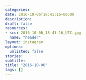 ```yaml
---
categories:
date: 2016-10-06T18:41:16+00:00
description:
draft: false
resources:
- src: 2016-10-06_18-41-16_UTC.jpg
  name: "header"
layout: instagram
options:
  unlisted: false
stories:
subtitle:
title: "2016-10-06"
tags: []
---
```


 
